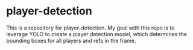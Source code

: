 # player-detection
This is a repository for player-detection. My goal with this repo is to leverage YOLO to create a player detection
model, which determines the bounding boxes for all players and refs in the frame. 